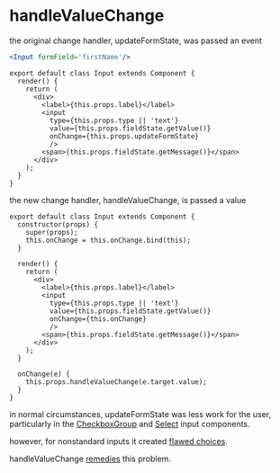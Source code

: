 # handleValueChange

the original change handler, updateFormState, was passed an event

```jsx
<Input formField='firstName'/>
```

```es6
export default class Input extends Component {
  render() {
    return (
      <div>
        <label>{this.props.label}</label>
        <input
          type={this.props.type || 'text'}
          value={this.props.fieldState.getValue()}
          onChange={this.props.updateFormState}
          />
        <span>{this.props.fieldState.getMessage()}</span>
      </div>
    );
  }
}
```

the new change handler, handleValueChange, is passed a value

```es6
export default class Input extends Component {
  constructor(props) {
    super(props);
    this.onChange = this.onChange.bind(this);
  }

  render() {
    return (
      <div>
        <label>{this.props.label}</label>
        <input
          type={this.props.type || 'text'}
          value={this.props.fieldState.getValue()}
          onChange={this.onChange}
          />
        <span>{this.props.fieldState.getMessage()}</span>
      </div>
    );
  }

  onChange(e) {
    this.props.handleValueChange(e.target.value);
  }
}
```

in normal circumstances, updateFormState was less work for the user, particularly in the [CheckboxGroup](/docs/otherInputTypes.md#checkboxgroup) and [Select](/docs/otherInputTypes.md#select-and-multi-select) input components.

however, for nonstandard inputs it created [flawed choices](/docs/deprecatedDatePickerExample.md).

handleValueChange [remedies](/docs/datePickerExample.md) this problem.

